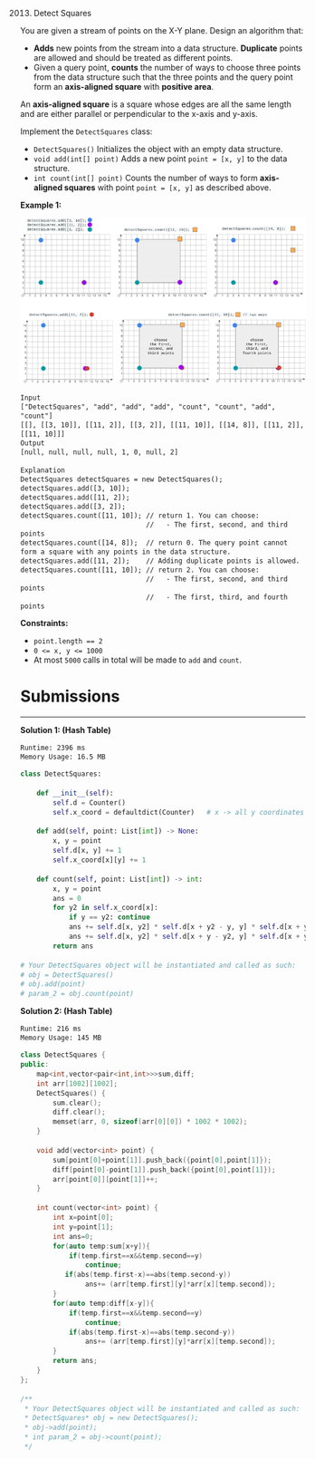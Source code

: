 2013. Detect Squares

You are given a stream of points on the X-Y plane. Design an algorithm that:

* **Adds** new points from the stream into a data structure. **Duplicate** points are allowed and should be treated as different points.
* Given a query point, **counts** the number of ways to choose three points from the data structure such that the three points and the query point form an **axis-aligned square** with **positive area**.

An **axis-aligned square** is a square whose edges are all the same length and are either parallel or perpendicular to the x-axis and y-axis.

Implement the `DetectSquares` class:

* `DetectSquares()` Initializes the object with an empty data structure.
* `void add(int[] point)` Adds a new point `point = [x, y]` to the data structure.
* `int count(int[] point)` Counts the number of ways to form **axis-aligned squares** with point `point = [x, y]` as described above.
 

**Example 1:**

![2013_imag](img/2013_image.png)
```
Input
["DetectSquares", "add", "add", "add", "count", "count", "add", "count"]
[[], [[3, 10]], [[11, 2]], [[3, 2]], [[11, 10]], [[14, 8]], [[11, 2]], [[11, 10]]]
Output
[null, null, null, null, 1, 0, null, 2]

Explanation
DetectSquares detectSquares = new DetectSquares();
detectSquares.add([3, 10]);
detectSquares.add([11, 2]);
detectSquares.add([3, 2]);
detectSquares.count([11, 10]); // return 1. You can choose:
                               //   - The first, second, and third points
detectSquares.count([14, 8]);  // return 0. The query point cannot form a square with any points in the data structure.
detectSquares.add([11, 2]);    // Adding duplicate points is allowed.
detectSquares.count([11, 10]); // return 2. You can choose:
                               //   - The first, second, and third points
                               //   - The first, third, and fourth points
``` 

**Constraints:**

* `point.length == 2`
* `0 <= x, y <= 1000`
* At most `5000` calls in total will be made to `add` and `count`.

# Submissions
---
**Solution 1: (Hash Table)**
```
Runtime: 2396 ms
Memory Usage: 16.5 MB
```
```python
class DetectSquares:

    def __init__(self):
        self.d = Counter()
        self.x_coord = defaultdict(Counter)   # x -> all y coordinates with freqs

    def add(self, point: List[int]) -> None:
        x, y = point
        self.d[x, y] += 1
        self.x_coord[x][y] += 1

    def count(self, point: List[int]) -> int:
        x, y = point
        ans = 0
        for y2 in self.x_coord[x]:
            if y == y2: continue
            ans += self.d[x, y2] * self.d[x + y2 - y, y] * self.d[x + y2 - y, y2]
            ans += self.d[x, y2] * self.d[x + y - y2, y] * self.d[x + y - y2, y2]
        return ans

# Your DetectSquares object will be instantiated and called as such:
# obj = DetectSquares()
# obj.add(point)
# param_2 = obj.count(point)
```

**Solution 2: (Hash Table)**
```
Runtime: 216 ms
Memory Usage: 145 MB
```
```c++
class DetectSquares {
public:
    map<int,vector<pair<int,int>>>sum,diff;
    int arr[1002][1002];
    DetectSquares() {
        sum.clear();
        diff.clear();
        memset(arr, 0, sizeof(arr[0][0]) * 1002 * 1002);
    }
    
    void add(vector<int> point) {
        sum[point[0]+point[1]].push_back({point[0],point[1]});
        diff[point[0]-point[1]].push_back({point[0],point[1]});
        arr[point[0]][point[1]]++;
    }
    
    int count(vector<int> point) {
        int x=point[0];
        int y=point[1];
        int ans=0;
        for(auto temp:sum[x+y]){
            if(temp.first==x&&temp.second==y)
                continue;
           if(abs(temp.first-x)==abs(temp.second-y))
                ans+= (arr[temp.first][y]*arr[x][temp.second]);
        }
        for(auto temp:diff[x-y]){
            if(temp.first==x&&temp.second==y)
                continue;
            if(abs(temp.first-x)==abs(temp.second-y))
                ans+= (arr[temp.first][y]*arr[x][temp.second]);
        }
        return ans;
    }
};

/**
 * Your DetectSquares object will be instantiated and called as such:
 * DetectSquares* obj = new DetectSquares();
 * obj->add(point);
 * int param_2 = obj->count(point);
 */
```
